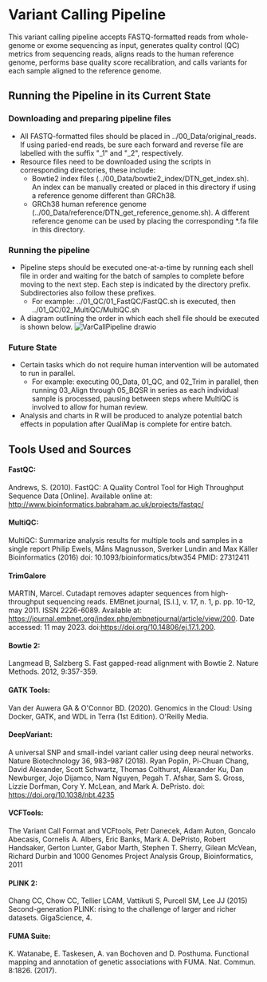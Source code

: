 # Variant Calling Pipeline

This variant calling pipeline accepts FASTQ-formatted reads from whole-genome or exome sequencing as input, generates quality control (QC) metrics from sequencing reads, aligns reads to the human reference genome, performs base quality score recalibration, and calls variants for each sample aligned to the reference genome.

## Running the Pipeline in its Current State 
### Downloading and preparing pipeline files 
- All FASTQ-formatted files should be placed in ../00_Data/original_reads. If using paried-end reads, be sure each forward and reverse file are labelled with the suffix "_1" and "_2", respectively. 
- Resource files need to be downloaded using the scripts in corresponding directories, these include:
  - Bowtie2 index files (../00_Data/bowtie2_index/DTN_get_index.sh). An index can be manually created or placed in this directory if using a reference genome different than GRCh38. 
  - GRCh38 human reference genome (../00_Data/reference/DTN_get_reference_genome.sh). A different reference genome can be used by placing the corresponding *.fa file in this directory.

### Running the pipeline
- Pipeline steps should be executed one-at-a-time by running each shell file in order and waiting for the batch of samples to complete before moving to the next step. Each step is indicated by the directory prefix. Subdirectories also follow these prefixes. 
  - For example: ../01_QC/01_FastQC/FastQC.sh is executed, then ../01_QC/02_MultiQC/MultiQC.sh
- A diagram outlining the order in which each shell file should be executed is shown below.
![VarCallPipeline drawio](https://github.com/asdalexander/genome_variant_calling_pipeline/assets/95765425/c380171f-0213-40c7-8a27-4cff56a92d0e)

### Future State
- Certain tasks which do not require human intervention will be automated to run in parallel.
  - For example: executing 00_Data, 01_QC, and 02_Trim in parallel, then running 03_Align through 05_BQSR in series as each individual sample is processed, pausing between steps where MultiQC is involved to allow for human review.
- Analysis and charts in R will be produced to analyze potential batch effects in population after QualiMap is complete for entire batch. 


## Tools Used and Sources
#### FastQC:
Andrews, S. (2010). FastQC:  A Quality Control Tool for High Throughput Sequence Data [Online]. Available online at: http://www.bioinformatics.babraham.ac.uk/projects/fastqc/​

#### MultiQC:
MultiQC: Summarize analysis results for multiple tools and samples in a single report Philip Ewels, Måns Magnusson, Sverker Lundin and Max Käller Bioinformatics (2016) doi: 10.1093/bioinformatics/btw354 PMID: 27312411​

#### TrimGalore
MARTIN, Marcel. Cutadapt removes adapter sequences from high-throughput sequencing reads. EMBnet.journal, [S.l.], v. 17, n. 1, p. pp. 10-12, may 2011. ISSN 2226-6089. Available at: <https://journal.embnet.org/index.php/embnetjournal/article/view/200>. Date accessed: 11 may 2023. doi:https://doi.org/10.14806/ej.17.1.200.

#### Bowtie 2:
Langmead B, Salzberg S. Fast gapped-read alignment with Bowtie 2. Nature Methods. 2012, 9:357-359.​

#### GATK Tools:
Van der Auwera GA & O'Connor BD. (2020). Genomics in the Cloud: Using Docker, GATK, and WDL in Terra (1st Edition). O'Reilly Media. ​

#### DeepVariant:
A universal SNP and small-indel variant caller using deep neural networks. Nature Biotechnology 36, 983–987 (2018). Ryan Poplin, Pi-Chuan Chang, David Alexander, Scott Schwartz, Thomas Colthurst, Alexander Ku, Dan Newburger, Jojo Dijamco, Nam Nguyen, Pegah T. Afshar, Sam S. Gross, Lizzie Dorfman, Cory Y. McLean, and Mark A. DePristo. doi: https://doi.org/10.1038/nbt.4235​

#### VCFTools:
The Variant Call Format and VCFtools, Petr Danecek, Adam Auton, Goncalo Abecasis, Cornelis A. Albers, Eric Banks, Mark A. DePristo, Robert Handsaker, Gerton Lunter, Gabor Marth, Stephen T. Sherry, Gilean McVean, Richard Durbin and 1000 Genomes Project Analysis Group, Bioinformatics, 2011​

#### PLINK 2:
Chang CC, Chow CC, Tellier LCAM, Vattikuti S, Purcell SM, Lee JJ (2015) Second-generation PLINK: rising to the challenge of larger and richer datasets. GigaScience, 4.​

#### FUMA Suite:
K. Watanabe, E. Taskesen, A. van Bochoven and D. Posthuma. Functional mapping and annotation of genetic associations with FUMA. Nat. Commun. 8:1826. (2017).​
